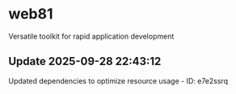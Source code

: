 # web81
Versatile toolkit for rapid application development

## Update 2025-09-28 22:43:12
Updated dependencies to optimize resource usage - ID: e7e2ssrq

